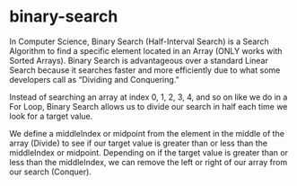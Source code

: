 # binary-search
In Computer Science, Binary Search (Half-Interval Search) is a Search Algorithm to find a specific element located in an Array (ONLY works with Sorted Arrays). Binary Search is advantageous over a standard Linear Search because it searches faster and more efficiently due to what some developers call as “Dividing and Conquering.”

Instead of searching an array at index 0, 1, 2, 3, 4, and so on like we do in a For Loop, Binary Search allows us to divide our search in half each time we look for a target value.

We define a middleIndex or midpoint from the element in the middle of the array (Divide) to see if our target value is greater than or less than the middleIndex or midpoint. Depending on if the target value is greater than or less than the middleIndex, we can remove the left or right of our array from our search (Conquer).
